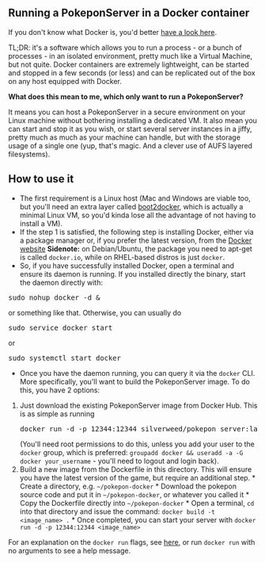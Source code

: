 Running a PokeponServer in a Docker container
--------------------------------------------------
If you don't know what Docker is, you'd better <a href='https://docker.com'>have a look here</a>.

TL;DR: it's a software which allows you to run a process - or a bunch of processes - in an
isolated environment, pretty much like a Virtual Machine, but not quite.
Docker containers are extremely lightweight, can be started and stopped in a few seconds (or less)
and can be replicated out of the box on any host equipped with Docker.

<b>What does this mean to me, which only want to run a PokeponServer?</b>

It means you can host a PokeponServer in a secure environment on your Linux machine without
bothering installing a dedicated VM. It also mean you can start and stop it as you wish,
or start several server instances in a jiffy, pretty much as much as your machine can handle,
but with the storage usage of a single one (yup, that's magic. And a clever use of AUFS 
layered filesystems).

How to use it
----------------------------------------------------
* The first requirement is a Linux host (Mac and Windows are viable too, but you'll need
an extra layer called <a href='http://boot2docker.io/'>boot2docker</a>, which is actually
a minimal Linux VM, so you'd kinda lose all the advantage of not having to install a VM).
* If the step 1 is satisfied, the following step is installing Docker, either via a package
manager or, if you prefer the latest version, from the <a href='https://docs.docker.com/installation/#installation'>Docker website</a>
<b>Sidenote:</b> on Debian/Ubuntu, the package you need to apt-get is called <code>docker.io</code>,
while on RHEL-based distros is just <code>docker</code>.
* So, if you have successfully installed Docker, open a terminal and ensure its daemon is running.
If you installed directly the binary, start the daemon directly with:
<pre>sudo nohup docker -d &</pre>
or something like that. Otherwise, you can usually do
<pre>sudo service docker start</pre>
or
<pre>sudo systemctl start docker</pre>
* Once you have the daemon running, you can query it via the <code>docker</code> CLI. More specifically,
you'll want to build the PokeponServer image. To do this, you have 2 options:
<ol>
  <li>Just download the existing PokeponServer image from Docker Hub. This is as simple as running
  <pre>docker run -d -p 12344:12344 silverweed/pokepon_server:latest</pre>
  (You'll need root permissions to do this, unless you add your user to the <code>docker</code> group,
  which is preferred: <code>groupadd docker && useradd -a -G docker your_username</code> - you'll
  need to logout and login back).
  </li>
  <li>Build a new image from the Dockerfile in this directory. This will ensure you have the latest
  version of the game, but require an additional step.
  * Create a directory, e.g. <code>~/pokepon-docker</code>
  * Download the pokepon source code and put it in <code>~/pokepon-docker</code>, or whatever you called it
  * Copy the Dockerfile directly into <code>~/pokepon-docker</code>
  * Open a terminal, <code>cd</code> into that directory and issue the command: <code>docker build -t &lt;image_name&gt; .</code>
  * Once completed, you can start your server with <code>docker run -d -p 12344:12344 &lt;image_name&gt;</code>
  </li>
</ol>
For an explanation on the <code>docker run</code> flags, see <a href='https://docs.docker.com/userguide/usingdocker/'>here</a>, or
run <code>docker run</code> with no arguments to see a help message.
